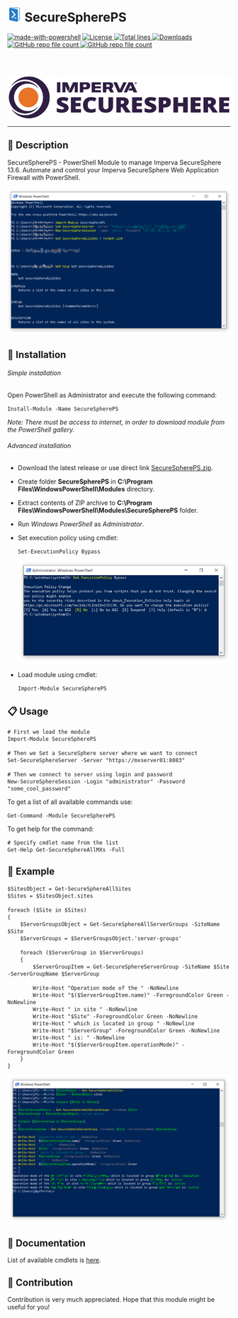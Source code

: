 # <img src="https://github.com/akshinmustafayev/SecureSpherePS/blob/master/images/powershelllogo.png" height="32" width="32"/> SecureSpherePS

[![made-with-powershell](https://img.shields.io/badge/PowerShell-1f425f?logo=Powershell)](https://github.com/akshinmustafayev/SecureSpherePS)
<a href="https://img.shields.io/github/license/akshinmustafayev/SecureSpherePS">
  <img src="https://img.shields.io/github/license/akshinmustafayev/SecureSpherePS" alt="License" />
</a>
<a href="https://img.shields.io/tokei/lines/github/akshinmustafayev/SecureSpherePS">
  <img src="https://img.shields.io/tokei/lines/github/akshinmustafayev/SecureSpherePS" alt="Total lines" />
</a>
<a href="https://img.shields.io/github/downloads/akshinmustafayev/SecureSpherePS/total">
  <img src="https://img.shields.io/github/downloads/akshinmustafayev/SecureSpherePS/total" alt="Downloads" />
</a>
<a href="https://img.shields.io/github/stars/akshinmustafayev/SecureSpherePS?style=social">
  <img alt="GitHub repo file count" src="https://img.shields.io/github/stars/akshinmustafayev/SecureSpherePS?style=social">
</a>
<a href="https://img.shields.io/github/contributors/akshinmustafayev/SecureSpherePS">
  <img alt="GitHub repo file count" src="https://img.shields.io/github/contributors/akshinmustafayev/SecureSpherePS">
</a>

<br><br>

![image](images/imperva_securesphere_banner.jpg)

---

## :newspaper: Description

SecureSpherePS - PowerShell Module to manage Imperva SecureSphere 13.6. Automate and control your Imperva SecureSphere Web Application Firewall with PowerShell.

![image](images/image1.png)

## :wrench: Installation

###### Simple installation

Open PowerShell as Administrator and execute the following command:
```
Install-Module -Name SecureSpherePS
```

_Note: There must be access to internet, in order to download module from the PowerShell gallery._

###### Advanced installation

* Download the latest release or use direct link [SecureSpherePS.zip](https://github.com/akshinmustafayev/SecureSpherePS/releases/download/v0.1/SecureSpherePS.zip). 
* Create folder __SecureSpherePS__ in __C:\Program Files\WindowsPowerShell\Modules__ directory.
* Extract contents of ZIP archive to __C:\Program Files\WindowsPowerShell\Modules\SecureSpherePS__ folder.
* Run _Windows PowerShell_ as _Administrator_.
* Set execution policy using cmdlet:

  ```
  Set-ExecutionPolicy Bypass 
  ```
  ![image](images/image2.png)
  
* Load module using cmdlet:

  ```
  Import-Module SecureSpherePS
  ```

## :clipboard: Usage

```
# First we load the module
Import-Module SecureSpherePS

# Then we Set a SecureSphere server where we want to connect
Set-SecureSphereServer -Server "https://mxserver01:8083"

# Then we connect to server using login and password
New-SecureSphereSession -Login "administrator" -Password "some_cool_password"
```

To get a list of all available commands use:
```
Get-Command -Module SecureSpherePS
```

To get help for the command:
```
# Specify cmdlet name from the list
Get-Help Get-SecureSphereAllMXs -Full
```

## :pushpin: Example
```
$SitesObject = Get-SecureSphereAllSites
$Sites = $SitesObject.sites

foreach ($Site in $Sites)
{
	$ServerGroupsObject = Get-SecureSphereAllServerGroups -SiteName $Site
	$ServerGroups = $ServerGroupsObject.'server-groups'
	
	foreach ($ServerGroup in $ServerGroups)
	{
		$ServerGroupItem = Get-SecureSphereServerGroup -SiteName $Site -ServerGroupName $ServerGroup
		
		Write-Host "Operation mode of the " -NoNewline
		Write-Host "$($ServerGroupItem.name)" -ForegroundColor Green -NoNewline
		Write-Host " in site " -NoNewline
		Write-Host "$Site" -ForegroundColor Green -NoNewline
		Write-Host " which is located in group " -NoNewline
		Write-Host "$ServerGroup" -ForegroundColor Green -NoNewline
		Write-Host " is: " -NoNewline
		Write-Host "$($ServerGroupItem.operationMode)" -ForegroundColor Green
	}
}
```

![image](images/image3.png)

## :blue_book: Documentation

List of available cmdlets is [here](Documentation/MD/README.md).

## :dart: Contribution

Contribution is very much appreciated. Hope that this module might be useful for you!

